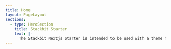 ```yaml
---
title: Home
layout: PageLayout
sections:
  - type: HeroSection
    title: Stackbit Starter
    text: |-
      The Stackbit Nextjs Starter is intended to be used with a theme from https://github.com/stackbit-themes
---
```

